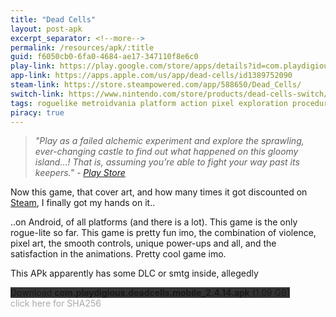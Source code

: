 ```yaml
---
title: "Dead Cells"
layout: post-apk
excerpt_separator: <!--more-->
permalink: /resources/apk/:title
guid: f6050cb0-6fa0-4684-ae17-347110f8e6c0
play-link: https://play.google.com/store/apps/details?id=com.playdigious.deadcells.mobile
app-link: https://apps.apple.com/us/app/dead-cells/id1389752090
steam-link: https://store.steampowered.com/app/588650/Dead_Cells/
switch-link: https://www.nintendo.com/store/products/dead-cells-switch/
tags: roguelike metroidvania platform action pixel exploration procedural 
piracy: true
---
```


> _"Play as a failed alchemic experiment and explore the sprawling, ever-changing castle to find out what happened on this gloomy island…! That is, assuming you’re able to fight your way past its keepers." - <a href="https://play.google.com/store/apps/details?id=com.playdigious.deadcells.mobile" target="_blank">Play Store</a>_

Now this game, that cover art, and how many times it got discounted on [Steam](https://store.steampowered.com/app/588650/Dead_Cells/), I finally got my hands on it..

..on Android, of all platforms (and there is a lot). This game is the only rogue-lite so far. This game is pretty fun imo<!--more-->, the combination of violence, pixel art, the smooth controls, unique power-ups and all, and the satisfaction in the animations. Pretty cool game imo.

This APk apparently has some DLC or smtg inside, allegedly <br>

<div class="text-center">
    <a class="btn btn-dark btn-block w-100" onclick='apk("com.playdigious.deadcells.mobile_2.4.14.apk")' target="_blank" style="text-decoration: none; background-color: #333;"> Download <b>com.playdigious.deadcells.mobile_2.4.14.apk</b> (1.09 GB)</a>
</div>
<span onclick="javascript:this.innerHTML = '';" style="color:#0005;" class="text-center">click here for SHA256</span>
